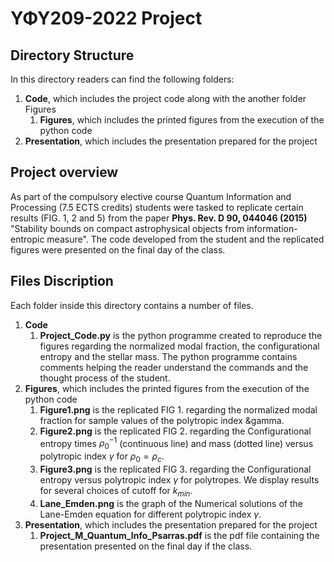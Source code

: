 # ΥΦΥ209-2022 Project

## Directory Structure
In this directory readers can find the following folders:
1. __Code__, which includes the project code along with the another folder Figures
    1. __Figures__, which includes the printed figures from the execution of the python code 
2. __Presentation__, which includes the presentation prepared for the project

## Project overview
As part of the compulsory elective course Quantum Information and Processing (7.5 ECTS credits) students were tasked to replicate certain results (FIG. 1, 2 and 5) from the paper __Phys. Rev. D 90, 044046 (2015)__ "Stability bounds on compact astrophysical objects from information-entropic measure". The code developed from the student and the replicated figures were presented on the final day of the class.

## Files Discription
Each folder inside this directory contains a number of files.
1. __Code__
    1. __Project_Code.py__ is the python programme created to reproduce the figures regarding the normalized modal fraction, the configurational entropy and the stellar mass. The python programme contains comments helping the reader understand the commands and the thought process of the student.
2. __Figures__, which includes the printed figures from the execution of the python code
    1. __Figure1.png__ is the replicated FIG 1. regarding the normalized modal fraction for sample values of the polytropic index &gamma.
    2. __Figure2.png__ is the replicated FIG 2. regarding the Configurational entropy times $\rho_0^{-1}$ (continuous line) and mass (dotted line) versus polytropic index $\gamma$ for $\rho_0=\rho_c$.
    3. __Figure3.png__ is the replicated FIG 3. regarding the Configurational entropy versus polytropic index $\gamma$ for polytropes. We display results for several choices of cutoff for $k_{min}$.
    4. __Lane_Emden.png__ is the graph of the Numerical solutions of the Lane-Emden equation for different polytropic index $\gamma$.
3. __Presentation__, which includes the presentation prepared for the project
    1. __Project_M_Quantum_Info_Psarras.pdf__ is the pdf file containing the presentation presented on the final day if the class.